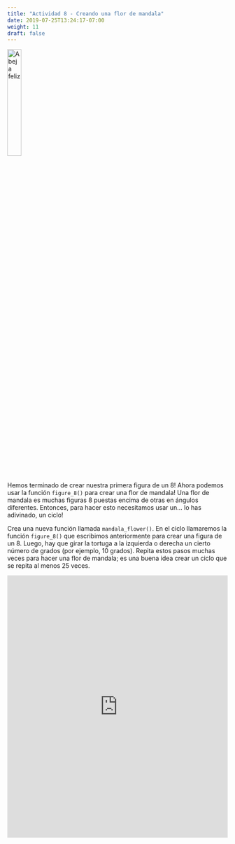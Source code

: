 ```yaml
---
title: "Actividad 8 - Creando una flor de mandala"
date: 2019-07-25T13:24:17-07:00
weight: 11
draft: false
---
```


<img src="../media/bee_happy.png" alt="Abeja feliz" width="25%"/>

Hemos terminado de crear nuestra primera figura de un 8! Ahora podemos usar la función `figure_8()` para crear una flor de mandala! Una flor de mandala es muchas figuras 8 puestas encima de otras en ángulos diferentes. Entonces, para hacer esto necesitamos usar un... lo has adivinado, un ciclo!

Crea una nueva función llamada `mandala_flower()`. En el ciclo llamaremos la función `figure_8()` que escribimos anteriormente para crear una figura de un 8. Luego, hay que girar la tortuga a la izquierda o derecha un cierto número de grados (por ejemplo, 10 grados). Repita estos pasos muchas veces para hacer una flor de mandala; es una buena idea crear un ciclo que se repita al menos 25 veces. 

<iframe src="https://trinket.io/embed/python/dfa5ad2eb6" width="100%" height="600" frameborder="0" marginwidth="0" marginheight="0" allowfullscreen></iframe>